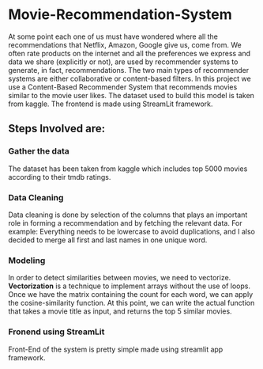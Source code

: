# Movie-Recommendation-System
At some point each one of us must have wondered where all the recommendations that Netflix, Amazon, Google give us, come from. We often rate products on the internet and all the preferences we express and data we share (explicitly or not), are used by recommender systems to generate, in fact, recommendations. The two main types of recommender systems are either collaborative or content-based filters. In this project we use a Content-Based Recommender System that recommends movies similar to the movie user likes. The dataset used to build this model is taken from kaggle. The frontend is made using StreamLit framework.
## Steps Involved are:
### Gather the data
The dataset has been taken from kaggle which includes top 5000 movies according to their tmdb ratings.
### Data Cleaning
Data cleaning is done by selection of the columns that plays an important role in forming a recommendation and by fetching the relevant data. For example:  Everything needs to be lowercase to avoid duplications, and I also decided to merge all first and last names in one unique word. 
### Modeling
In order to detect similarities between movies, we need to vectorize. **Vectorization** is a technique to implement arrays without the use of loops. Once we have the matrix containing the count for each word, we can apply the cosine-similarity function. At this point, we can write the actual function that takes a movie title as input, and returns the top 5 similar movies.
### Fronend using StreamLit
Front-End of the system is pretty simple made using streamlit app framework.
